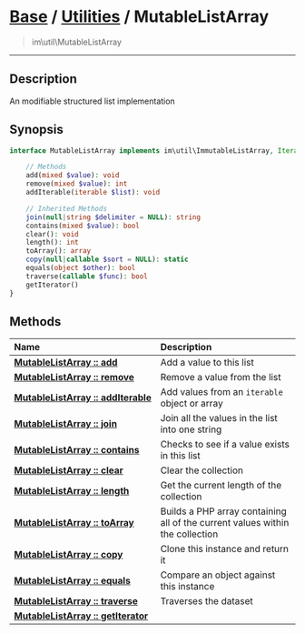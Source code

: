 # [Base](base.md) / [Utilities](util.md) / MutableListArray
 > im\util\MutableListArray
____

## Description
An modifiable structured list implementation

## Synopsis
```php
interface MutableListArray implements im\util\ImmutableListArray, IteratorAggregate, Traversable, im\util\Collection {

    // Methods
    add(mixed $value): void
    remove(mixed $value): int
    addIterable(iterable $list): void

    // Inherited Methods
    join(null|string $delimiter = NULL): string
    contains(mixed $value): bool
    clear(): void
    length(): int
    toArray(): array
    copy(null|callable $sort = NULL): static
    equals(object $other): bool
    traverse(callable $func): bool
    getIterator()
}
```

## Methods
| Name | Description |
| :--- | :---------- |
| [__MutableListArray&nbsp;::&nbsp;add__](util-MutableListArray-add.md) | Add a value to this list |
| [__MutableListArray&nbsp;::&nbsp;remove__](util-MutableListArray-remove.md) | Remove a value from the list |
| [__MutableListArray&nbsp;::&nbsp;addIterable__](util-MutableListArray-addIterable.md) | Add values from an `iterable` object or array |
| [__MutableListArray&nbsp;::&nbsp;join__](util-MutableListArray-join.md) | Join all the values in the list into one string |
| [__MutableListArray&nbsp;::&nbsp;contains__](util-MutableListArray-contains.md) | Checks to see if a value exists in this list |
| [__MutableListArray&nbsp;::&nbsp;clear__](util-MutableListArray-clear.md) | Clear the collection |
| [__MutableListArray&nbsp;::&nbsp;length__](util-MutableListArray-length.md) | Get the current length of the collection |
| [__MutableListArray&nbsp;::&nbsp;toArray__](util-MutableListArray-toArray.md) | Builds a PHP array containing all of the current values within the collection |
| [__MutableListArray&nbsp;::&nbsp;copy__](util-MutableListArray-copy.md) | Clone this instance and return it |
| [__MutableListArray&nbsp;::&nbsp;equals__](util-MutableListArray-equals.md) | Compare an object against this instance |
| [__MutableListArray&nbsp;::&nbsp;traverse__](util-MutableListArray-traverse.md) | Traverses the dataset |
| [__MutableListArray&nbsp;::&nbsp;getIterator__](util-MutableListArray-getIterator.md) |  |
